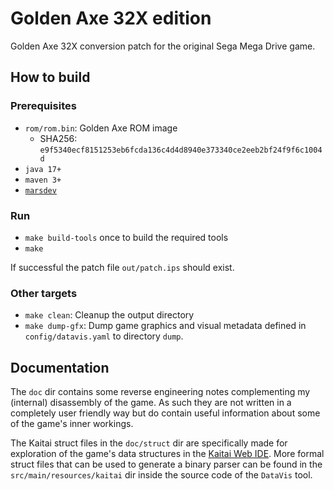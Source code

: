 # Golden Axe 32X edition

Golden Axe 32X conversion patch for the original Sega Mega Drive game.

## How to build
### Prerequisites
- `rom/rom.bin`: Golden Axe ROM image
  - SHA256: `e9f5340ecf8151253eb6fcda136c4d4d8940e373340ce2eeb2bf24f9f6c1004d`
- `java 17+`
- `maven 3+`
- [`marsdev`](https://github.com/andwn/marsdev)

### Run
- `make build-tools` once to build the required tools
- `make`

If successful the patch file `out/patch.ips` should exist.

### Other targets
- `make clean`: Cleanup the output directory
- `make dump-gfx`: Dump game graphics and visual metadata defined in `config/datavis.yaml` to directory `dump`.

## Documentation
The `doc` dir contains some reverse engineering notes complementing my (internal) disassembly of the game.
As such they are not written in a completely user friendly way but do contain useful information about some of the game's inner workings.

The Kaitai struct files in the `doc/struct` dir are specifically made for exploration of the game's data structures in the [Kaitai Web IDE](https://ide.kaitai.io/devel/#).
More formal struct files that can be used to generate a binary parser can be found in the `src/main/resources/kaitai` dir inside the source code of the `DataVis` tool.
